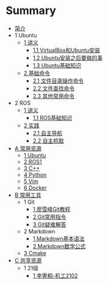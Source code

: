 # Summary

* [简介](README.md)
* 1 Ubuntu
    * [1 讲义](Markdown/Ubuntu/chapter1.md)
        * [1.1 VirtualBox和Ubuntu安装](Markdown/Ubuntu/chapter1-1.md)
        * [1.2 Ubuntu安装之后要做的事](Markdown/Ubuntu/chapter1-2.md)
        * [1.3 Ubuntu基础知识](Markdown/Ubuntu/chapter1-3.md)
    * [2 基础命令](Markdown/Ubuntu/chapter2.md)
        * [2.1 文件目录操作命令](Markdown/Ubuntu/chapter2-1.md)
        * [2.2 文件查找命令](Markdown/Ubuntu/chapter2-2.md)
        * [2.3 其他常用命令](Markdown/Ubuntu/chapter2-3.md)
* 2 ROS
    * [1 讲义](Markdown/ROS1/chapter1.md)
        * [1.1 ROS基础知识](Markdown/ROS1/chapter1-1.md)
    * [2 实践](Markdown/ROS1/chapter2.md)
        * [2.1 自主导航](Markdown/ROS1/chapter2-1.md)
        * [2.2 自主抓取](Markdown/ROS1/chapter2-2.md)
* [A 常用资源](Markdown/Resource/README.md)
    * [1 Ubuntu](Markdown/Resource/ubuntu.md)
    * [2 ROS1](Markdown/Resource/ros.md)
    * [3 C++](Markdown/Resource/c++.md)
    * [4 Python](Markdown/Resource/python.md)
    * [5 Vim](Markdown/Resource/vim.md)
    * [6 Docker](Markdown/Resource/docker.md)
* [B 常用工具](Markdown/Tools/README.md)
    * 1 Git
        * [1 廖雪峰Git教程](Markdown/Tools/Git-1.md)
        * [2 Git常用指令](Markdown/Tools/Git-2.md)
        * [3 Git疑难解答](Markdown/Tools/Git-3.md)
    * 2 Markdown
        * [1 Markdown基本语法](Markdown/Tools/Markdown-1.md)
        * [2 Markdown数学公式](Markdown/Tools/Markdown-2.md)
    * [3 Cmake](Markdown/Tools/Cmake-1.md)
* [C 共享资源](Markdown/Shared/README.md)
    * 1 21级
        * [1 李霁桐-机工2102](Markdown/Shared/ljt_jg2102.md)

